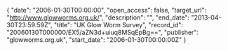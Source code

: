 {
  "date": "2006-01-30T00:00:00", 
  "open_access": false, 
  "target_url": "http://www.glowworms.org.uk/", 
  "description": "", 
  "end_date": "2013-04-30T23:59:59Z", 
  "title": "UK Glow Worm Survey", 
  "record_id": "20060130T000000/EX5/aZN3d+uiuq8MSqEpBg==", 
  "publisher": "glowworms.org.uk", 
  "start_date": "2006-01-30T00:00:00Z"
}

